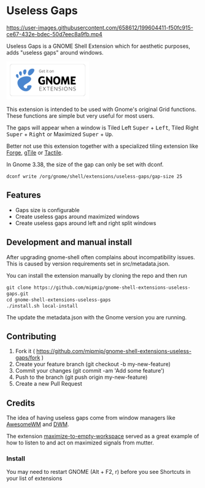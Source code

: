# Useless Gaps

https://user-images.githubusercontent.com/658612/199604411-f50fc915-ce67-432e-bdec-50d7eec8a9fb.mp4

Useless Gaps is a GNOME Shell Extension which for aesthetic purposes, adds
"useless gaps" around windows.

[<img src="./get-it-on-ego.png" height="100">](https://extensions.gnome.org/extension/4684/useless-gaps/)

This extension is intended to be used with Gnome's original Grid functions.
These functions are simple but very useful for most users.

The gaps will appear when a window is Tiled Left <kbd>Super</kbd> +
<kbd>Left</kbd>, Tiled Right <kbd>Super</kbd> +
<kbd>Right</kbd> or Maximized <kbd>Super</kbd> +
<kbd>Up</kbd>.

Better not use this extension together with a specialized tiling extension like
[Forge](https://extensions.gnome.org/extension/4481/forge/),
[gTile](https://extensions.gnome.org/extension/28/gtile/) or
[Tactile](https://extensions.gnome.org/extension/4548/tactile/).

In Gnome 3.38, the size of the gap can only be set with dconf.

```
dconf write /org/gnome/shell/extensions/useless-gaps/gap-size 25
```

## Features

- Gaps size is configurable
- Create useless gaps around maximized windows
- Create useless gaps around left and right split windows

## Development and manual install

After upgrading gnome-shell often complains about incompatibility issues. This is caused by version requirements set in src/metadata.json.

You can install the extension manually by cloning the repo and then run

```
git clone https://github.com/mipmip/gnome-shell-extensions-useless-gaps.git
cd gnome-shell-extensions-useless-gaps
./install.sh local-install
```

The update the metadata.json with the Gnome version you are running.


## Contributing

1. Fork it ( https://github.com/mipmip/gnome-shell-extensions-useless-gaps/fork )
1. Create your feature branch (git checkout -b my-new-feature)
1. Commit your changes (git commit -am 'Add some feature')
1. Push to the branch (git push origin my-new-feature)
1. Create a new Pull Request

## Credits

The idea of having useless gaps come from window managers like
[AwesomeWM](awesomewm.org) and
[DWM](https://dwm.suckless.org/patches/uselessgap/).

The extension
[maximize-to-empty-workspace](https://extensions.gnome.org/extension/3100/maximize-to-empty-workspace/)
served as a great example of how to listen to and act on maximized signals from
mutter.


### Install

You may need to restart GNOME (Alt + F2, r) before you see Shortcuts in your
list of extensions
